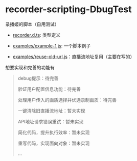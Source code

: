# recorder-scripting-DbugTest

录播姬的脚本（自用测试）

- [recorder.d.ts](./recorder.d.ts): 类型定义
- [examples/example-1.js](./examples/example-1.js): 一个脚本例子

- [examples/reuse-old-url.js](./examples/reuse-old-url.js)：直播流地址复用（主要在写的）

想要实现和完善的功能有
> debug提示：待完善
> 
> 验证用户配置信息功能：待完善
> 
> 处理用户传入的画质选择并优选录制画质：待完善
> 
> 一键清除旧直播流地址：暂未实现
> 
> API地址请求错误重试：暂未实现
> 
> 简化代码，提升执行效率：暂未实现
> 
> 重写代码，实现面向对象：暂未实现
> 
> ...
